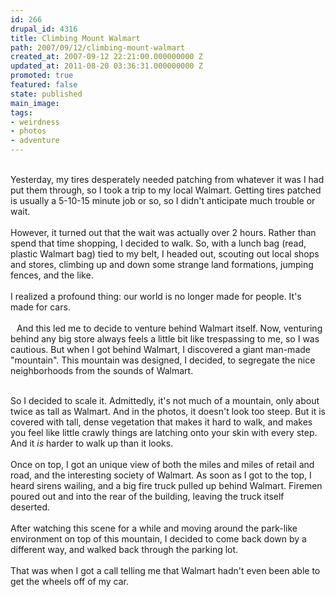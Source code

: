 ```yaml
---
id: 266
drupal_id: 4316
title: Climbing Mount Walmart
path: 2007/09/12/climbing-mount-walmart
created_at: 2007-09-12 22:21:00.000000000 Z
updated_at: 2011-08-20 03:36:31.000000000 Z
promoted: true
featured: false
state: published
main_image: 
tags:
- weirdness
- photos
- adventure
---
```

<a href="http://bp0.blogger.com/_RkQnU8sPjpM/Rugr0wojh0I/AAAAAAAAABQ/xrhBPj3ejj4/s1600-h/noname"><img style="float:right;cursor:pointer;margin:0 0 10px 10px;" src="http://bp0.blogger.com/_RkQnU8sPjpM/Rugr0wojh0I/AAAAAAAAABQ/xrhBPj3ejj4/s320/noname" alt="" border="0" /></a><br />Yesterday, my tires desperately needed patching from whatever it was I had put them through, so I took a trip to my local Walmart. Getting tires patched is usually a 5-10-15 minute job or so, so I didn't anticipate much trouble or wait.<br /><br />However, it turned out that the wait was actually over 2 hours. Rather than spend that time shopping, I decided to walk. So, with a lunch bag (read, plastic Walmart bag) tied to my belt, I headed out, scouting out local shops and stores, climbing up and down some strange land formations, jumping fences, and the like.<br /><br />I realized a profound thing: our world is no longer made for people. It's made for cars.<br /><br /><a href="http://bp2.blogger.com/_RkQnU8sPjpM/Rugq2QojhyI/AAAAAAAAABA/h3TjGqSuIjo/s1600-h/PICT0586.JPG"><img style="float:left;cursor:pointer;margin:0 10px 10px 0;" src="http://bp2.blogger.com/_RkQnU8sPjpM/Rugq2QojhyI/AAAAAAAAABA/h3TjGqSuIjo/s320/PICT0586.JPG" alt="" border="0" /></a>And this led me to decide to venture behind Walmart itself. Now, venturing behind any big store always feels a little bit like trespassing to me, so I was cautious. But when I got behind Walmart, I discovered a giant man-made "mountain". This mountain was designed, I decided, to segregate the nice neighborhoods from the sounds of Walmart.<br /><br /><div style="text-align:left;">So I decided to scale it. Admittedly, it's not much of a mountain, only about twice as tall as Walmart. And in the photos, it doesn't look too steep. But it is covered with tall, dense vegetation that makes it hard to walk, and makes you feel like little crawly things are latching onto your skin with every step. And it <span style="font-style:italic;">is</span> harder to walk up than it looks.</div><br /><a href="http://bp0.blogger.com/_RkQnU8sPjpM/RugrOwojhzI/AAAAAAAAABI/zrfRb_SA8OY/s1600-h/noname%286%29.jpg"><img style="float:right;cursor:pointer;margin:0 0 10px 10px;" src="http://bp0.blogger.com/_RkQnU8sPjpM/RugrOwojhzI/AAAAAAAAABI/zrfRb_SA8OY/s320/noname%286%29.jpg" alt="" border="0" /></a>Once on top, I got an unique view of both the miles and miles of retail and road, and the interesting society of Walmart. As soon as I got to the top, I heard sirens wailing, and a big fire truck pulled up behind Walmart. Firemen poured out and into the rear of the building, leaving the truck itself deserted.<br /><br />After watching this scene for a while and moving around the park-like environment on top of this mountain, I decided to come back down by a different way, and walked back through the parking lot.<br /><br />That was when I got a call telling me that Walmart hadn't even been able to get the wheels off of my car.<br /><br /><a href="http://bp0.blogger.com/_RkQnU8sPjpM/RugsDwojh1I/AAAAAAAAABY/sb05_4X67HA/s1600-h/noname%283%29.jpg"><img style="display:block;text-align:center;cursor:pointer;margin:0 auto 10px;" src="http://bp0.blogger.com/_RkQnU8sPjpM/RugsDwojh1I/AAAAAAAAABY/sb05_4X67HA/s320/noname%283%29.jpg" alt="" border="0" /></a><br /><a href="http://bp0.blogger.com/_RkQnU8sPjpM/Rugsmwojh2I/AAAAAAAAABg/MinlOAEzIWw/s1600-h/noname%287%29"><img style="display:block;text-align:center;cursor:pointer;margin:0 auto 10px;" src="http://bp0.blogger.com/_RkQnU8sPjpM/Rugsmwojh2I/AAAAAAAAABg/MinlOAEzIWw/s320/noname%287%29" alt="" border="0" /></a>
